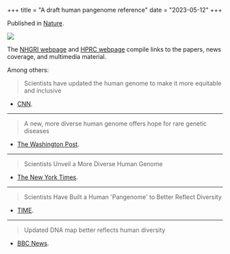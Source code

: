 +++
title = "A draft human pangenome reference"
date = "2023-05-12"
+++

Published in [Nature](https://www.nature.com/articles/s41586-023-05896-x).

![](/img/hprc-draft-banner.jpeg)

The [NHGRI webpage](https://www.genome.gov/about-genomics/new-human-pangenome-reference) and [HPRC webpage](https://humanpangenome.org/news/) compile links to the papers, news coverage, and multimedia material.

Among others:

> Scientists have updated the human genome to make it more equitable and inclusive 
- [CNN](https://edition.cnn.com/2023/05/10/health/human-pangenome-scn-wellness/index.html).

---

> A new, more diverse human genome offers hope for rare genetic diseases
- [The Washington Post](https://www.washingtonpost.com/science/2023/05/10/pangenome-human-diseases/).

---

> Scientists Unveil a More Diverse Human Genome
- [The New York Times](https://www.nytimes.com/2023/05/10/science/pangenome-human-dna-genetics.html).

---

> Scientists Have Built a Human 'Pangenome' to Better Reflect Diversity
- [TIME](https://time.com/6278859/dna-pangenome-research/).

---

> Updated DNA map better reflects human diversity
- [BBC News](https://www.bbc.com/news/science-environment-65539594).
